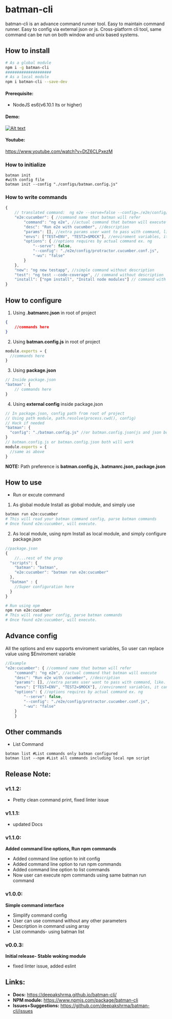 # batman-cli
batman-cli is an advance command runner tool. Easy to maintain command runner. Easy to config via external json or js. 
Cross-platform cli tool, same command can be run on both window and unix based systems.
## How to install
```bash
# As a global module
npm i -g batman-cli
####################
# As a local module
npm i batman-cli --save-dev
```
#### Prerequisite: 
* NodeJS es6(v6.10.1 lts or higher) 
#### Demo: 
 [![Alt text](how2use.gif)](https://www.youtube.com/watch?v=DtZ6CLPxezM)
#### Youtube: 
https://www.youtube.com/watch?v=DtZ6CLPxezM
### How to initialize
```
batman init
#with config file
batman init --config "./configs/batman.config.js" 
```
### How to write commands
```js
{
	// translated command:  ng e2e --serve=false --config=./e2e/config/protractor.cucumber.conf.js -wu=false
	"e2e:cucumber": { //command name that batman will refer
		"command": "ng e2e", //actual command that batman will execute
		"desc": "Run e2e with cucumber", //description
		"params": [], //extra params user want to pass with command, like. --prod
		"envs": ["TEST=ENV", "TEST2=$MOCK"], //enviroment variables, it can take enviroment variable to build envs
		"options": { //options requires by actual command ex. ng
			"--serve": false,
			"--config": "./e2e/config/protractor.cucumber.conf.js",
			"-wu": "false"
		}
	},
	"new": "ng new testapp", //simple command without description
	"test": "ng test --code-coverage", // command without description
	"install": ["npm install", "Install node modules"] // command with description
}
```
## How to configure 
1. Using __.batmanrc.json__ in root of project
```json
{
	//commands here
}
```
2. Using __batman.config.js__ in root of project
```js
module.exports = {
  //commands here
}
```
3.  Using __package.json__
```js
// Inside package.json
"batman": {
	// commands here
}
```
4.  Using __external config__ inside package.json 
```js
// In package.json, config path from root of project
// Using path module, path.resolve(process.cwd(), config)
// Hack if needed
"batman": {
  "config": "./batman.config.js" //or batman.config.json(js and json both supported)
}
// batman.config.js or batman.config.json both will work
module.exports = {
  //same as above
}
```
__NOTE:__ Path preference is __batman.config.js, .batmanrc.json, package.json__ 
## How to use
* Run or excute command

1. As global module 
Install as global module, and simply use
```bash
batman run e2e:cucumber
# This will read your batman command config, parse batman commands
# Once found e2e:cucumber, will execute.
```
2. As local module, using npm
Install as local module, and simply configure package.json
```js
//package.json
{
    //...rest of the prop
  "scripts": {
    "batman": "batman",
    "e2e:cucumber": "batman run e2e:cucumber"
  },
  "batman" : { 
    //Super configuration here
  }
}
```
```bash
# Run using npm
npm run e2e:cucumber
# This will read your config, parse batman commands
# Once found e2e:cucumber, will execute.
```
## Advance config 
All the options and env supports enviroment variables, So user can replace value using $Enviroment variable
```js
//Example
"e2e:cucumber": { //command name that batman will refer
	"command": "ng e2e", //actual command that batman will execute
	"desc": "Run e2e with cucumber", //description
	"params": [], //extra params user want to pass with command, like. --prod
	"envs": ["TEST=ENV", "TEST2=$MOCK"], //enviroment variables, it can take enviroment variable to build envs
	"options": { //options requires by actual command ex. ng
		"--serve": false,
		"--config": "./e2e/config/protractor.cucumber.conf.js",
		"-wu": "false"
	}
	}
```
## Other commands 
* List Command
```
batman list #List commands only batman configured
batman list --npm #List all commands including local npm script
```

## Release Note:
### v1.1.2:
* Pretty clean command print, fixed linter issue
### v1.1.1:
* updated Docs
### v1.1.0:
__Added command line options, Run npm commands__	
* Added command line option to init config
* Added command line option to run npm commands
* Added command line option to list commands
* Now user can execute npm commands using same batman run command
### v1.0.0:
__Simple command interface__	
* Simplify command config
* User can use command without any other parameters
* Description in command using array
* List commands- using batman list
### v0.0.3:
__Initial release- Stable woking module__	
* fixed linter issue, added eslint
## Links:
* __Docs:__ https://deepakshrma.github.io/batman-cli/
* __NPM module:__ https://www.npmjs.com/package/batman-cli  
* __Issues+Suggestions:__ https://github.com/deepakshrma/batman-cli/issues

